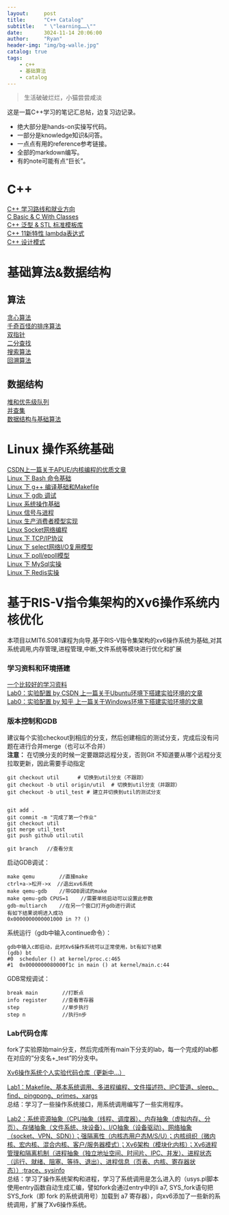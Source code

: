 ```yaml
---
layout:     post
title:      "C++ Catalog"
subtitle:   " \"learning……\""
date:       3024-11-14 20:06:00
author:     "Ryan"
header-img: "img/bg-walle.jpg"
catalog: true
tags:
    - c++
    - 基础算法
    - catalog
---
```


> 生活破破烂烂，小猫尝尝咸淡

这是一篇C++学习的笔记汇总帖，边复习边记录。  
* 绝大部分是hands-on实操写代码。
* 一部分是knowledge知识&问答。
* 一点点有用的reference参考链接。
* 全部的markdown编写。
* 有的note可能有点“巨长”。


# C++  
[C++ 学习路线和就业方向](https://ryanaqu.github.io/2024/11/15/cpp-careerdirection/)  
[C Basic & C With Classes](https://ryanaqu.github.io/2024/12/01/cpp-basic-class/)  
[C++ 泛型 & STL 标准模板库](https://ryanaqu.github.io/2024/12/13/cpp-generic-stl/)  
[C++ 11新特性 lambda表达式](https://ryanaqu.github.io/2025/02/01/cpp-lambda/)  
[C++ 设计模式](https://ryanaqu.github.io/2025/02/20/cpp-designpattern/)  

# 基础算法&数据结构  
## 算法  
[贪心算法](https://ryanaqu.github.io/2025/01/05/cpp-algorithm-greedy/)  
[千奇百怪的排序算法](https://ryanaqu.github.io/2025/01/05/cpp-algorithm-sort/)  
[双指针](https://ryanaqu.github.io/2025/01/05/cpp-algorithm-twopointers/)  
[二分查找](https://ryanaqu.github.io/2025/01/06/cpp-algorithm-binarysearch/)  
[搜索算法](https://ryanaqu.github.io/2025/01/06/cpp-algorithm-search/)  
[回溯算法](https://ryanaqu.github.io/2025/01/07/cpp-algorithm-backtrack/)  

## 数据结构  
[堆和优先级队列](https://ryanaqu.github.io/2025/02/22/cpp-datastruct-heap/)  
[并查集](https://ryanaqu.github.io/2025/02/22/cpp-datastruct-unionfind/)  
[数据结构与基础算法](https://ryanaqu.github.io/2025/01/05/cpp-algorithm-datastructure/)  

# Linux 操作系统基础  
[CSDN上一篇关于APUE/内核编程的优质文章](https://blog.csdn.net/weixin_36750623/article/details/127408987)  
[Linux 下 Bash 命令基础](https://ryanaqu.github.io/2024/12/15/cpp-linux/)  
[Linux 下 g++ 编译基础和Makefile](https://ryanaqu.github.io/2025/01/02/cpp-compile/)  
[Linux 下 gdb 调试](https://ryanaqu.github.io/2025/01/10/cpp-gdb/)  
[Linux 系统操作基础](https://ryanaqu.github.io/2025/01/10/cpp-linux-operate/)  
[Linux 信号与进程](https://ryanaqu.github.io/2025/01/11/cpp-linux-signalprocess/)  
[Linux 生产消费者模型实现](https://ryanaqu.github.io/2025/01/12/cpp-linux-pcmodel/)  
[Linux Socket网络编程](https://ryanaqu.github.io/2025/01/20/cpp-linux-socket/)  
[Linux 下 TCP/IP协议](https://ryanaqu.github.io/2025/01/23/cpp-linux-netioreuse/)  
[Linux 下 select网络I/O复用模型](https://ryanaqu.github.io/2025/01/23/cpp-linux-netioreuse1/)  
[Linux 下 poll/epoll模型](https://ryanaqu.github.io/2025/01/23/cpp-linux-netioreuse2/)  
[Linux 下 MySql实操](https://ryanaqu.github.io/2025/02/17/cpp-mysql/)  
[Linux 下 Redis实操](https://ryanaqu.github.io/2025/02/18/cpp-redis/)  


# 基于RIS-V指令集架构的Xv6操作系统内核优化  
本项目以MIT6.S081课程为向导,基于RIS-V指令集架构的xv6操作系统为基础,对其系统调用,内存管理,进程管理,中断,文件系统等模块进行优化和扩展  

### 学习资料和环境搭建  
[一个比较好的学习资料](https://xv6.dgs.zone/)  
[Lab0：实验配置 by CSDN 上一篇关于Ubuntu环境下搭建实验环境的文章](https://blog.csdn.net/LostUnravel/article/details/120397168)  
[Lab0：实验配置 by 知乎 上一篇关于Windows环境下搭建实验环境的文章](https://zhuanlan.zhihu.com/p/449687883)  

### 版本控制和GDB
建议每个实验checkout到相应的分支，然后创建相应的测试分支，完成后没有问题在进行合并merge（也可以不合并）  
**注意：** 在切换分支的时候一定要跟踪远程分支，否则Git 不知道要从哪个远程分支拉取更新，因此需要手动指定  
````
git checkout util      # 切换到util分支（不跟踪）
git checkout -b util origin/util  # 切换到util分支（并跟踪）
git checkout -b util_test # 建立并切换到util的测试分支


git add .
git commit -m "完成了第一个作业"
git checkout util
git merge util_test
git push github util:util

git branch   //查看分支
````

启动GDB调试：  
````
make qemu        //直接make
ctrl+a->松开->x  //退出xv6系统
make qemu-gdb    //带GDB调试的make
make qemu-gdb CPUS=1    //需要单核启动可以设置此参数
gdb-multiarch    //在另一个窗口打开gdb进行调试
有如下结果说明进入成功
0x0000000000001000 in ?? ()
````

系统运行（gdb中输入continue命令）：  
````
gdb中输入c即启动，此时Xv6操作系统可以正常使用，bt有如下结果
(gdb) bt
#0  scheduler () at kernel/proc.c:465
#1  0x0000000080000f1c in main () at kernel/main.c:44
````

GDB常规调试：
````
break main        //打断点
info register     //查看寄存器
step              //单步执行
step n            //执行n步
````

### Lab代码仓库  
fork了实验原始main分支，然后完成所有main下分支的lab，每一个完成的lab都在对应的“分支名+_test”的分支中。   

[Xv6操作系统个人实验代码仓库（更新中...）](https://github.com/RyanAqu/MIT6.S081-2020-labs)  

[Lab1：Makefile、基本系统调用、多进程编程、文件描述符、IPC管道、sleep、find、pingpong、primes、xargs](https://github.com/RyanAqu/MIT6.S081-2020-labs/tree/util_test)  
总结：学习了一些操作系统接口，用系统调用编写了一些实用程序。  

[Lab2：系统资源抽象（CPU抽象（线程、调度器）、内存抽象（虚拟内存、分页）、存储抽象（文件系统、块设备）、I/O抽象（设备驱动）、网络抽象（socket、VPN、SDN））；强隔离性（内核态用户态M/S/U）；内核组织（微内核、宏内核、混合内核、客户/服务器模式）；Xv6架构（模块化内核）；Xv6进程管理和隔离机制（进程抽象（独立地址空间、时间片、IPC、并发）、进程状态（运行、就绪、阻塞、等待、退出）、进程信息（页表、内核、寄存器状态））;trace、sysinfo]()  
总结：学习了操作系统架构和进程，学习了系统调用是怎么进入的（usys.pl脚本使用entry函数自动生成汇编，譬如fork会通过entry中的li a7, SYS_fork语句把 SYS_fork（即 fork 的系统调用号）加载到 a7 寄存器），向xv6添加了一些新的系统调用，扩展了Xv6操作系统。  







